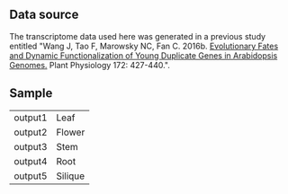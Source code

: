 ## Data source

The transcriptome data used here was generated in a previous study entitled "Wang J, Tao F, Marowsky NC, Fan C. 2016b. [Evolutionary Fates and Dynamic Functionalization of Young Duplicate Genes in Arabidopsis Genomes.](http://www.plantphysiol.org/content/172/1/427.abstract) Plant Physiology 172: 427-440.".

## Sample
| | |
| --- | --- |
| output1 | Leaf |
| output2 | Flower |
| output3 | Stem |
| output4 | Root |
| output5 | Silique |
